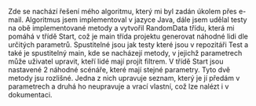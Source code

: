 Zde se nachází řešení mého algoritmu, který mi byl zadán úkolem přes e-mail. Algoritmus jsem implementoval v jazyce Java, dále jsem udělal testy na obě implementované metody a vytvořil RandomData třídu,
která mi pomáhá v třídě Start, což je main třída projektu generovat náhodné lidi dle určitých parametrů.
Spustitelné jsou jak testy které jsou v repozitáři Test a také je spustitelný main, kde se nacházejí metody, v jejichž parametrech může uživatel upravit, kteří lidé mají projít filtrem.
V třídě Start jsou nastavené 2 náhodné scénáře, které mají stejné parametry. Tyto dvě metody jsu rozlišné. Jedna z nich upravuje seznam, který je jí předám v parametrech a druhá ho neupravuje a vrací vlastní, což lze nalézt i v dokumentaci.
